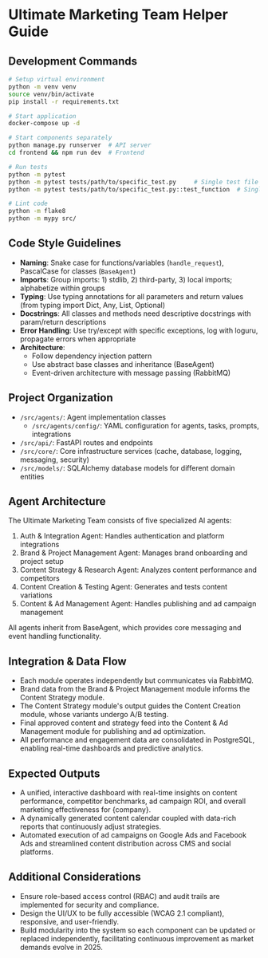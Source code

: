 # Ultimate Marketing Team Helper Guide

## Development Commands
```bash
# Setup virtual environment
python -m venv venv
source venv/bin/activate
pip install -r requirements.txt

# Start application
docker-compose up -d

# Start components separately
python manage.py runserver  # API server
cd frontend && npm run dev  # Frontend

# Run tests
python -m pytest
python -m pytest tests/path/to/specific_test.py     # Single test file
python -m pytest tests/path/to/specific_test.py::test_function  # Single test

# Lint code
python -m flake8
python -m mypy src/
```

## Code Style Guidelines
- **Naming**: Snake case for functions/variables (`handle_request`), PascalCase for classes (`BaseAgent`)
- **Imports**: Group imports: 1) stdlib, 2) third-party, 3) local imports; alphabetize within groups
- **Typing**: Use typing annotations for all parameters and return values (from typing import Dict, Any, List, Optional)
- **Docstrings**: All classes and methods need descriptive docstrings with param/return descriptions
- **Error Handling**: Use try/except with specific exceptions, log with loguru, propagate errors when appropriate
- **Architecture**: 
  - Follow dependency injection pattern
  - Use abstract base classes and inheritance (BaseAgent)
  - Event-driven architecture with message passing (RabbitMQ)

## Project Organization
- `/src/agents/`: Agent implementation classes
  - `/src/agents/config/`: YAML configuration for agents, tasks, prompts, integrations
- `/src/api/`: FastAPI routes and endpoints 
- `/src/core/`: Core infrastructure services (cache, database, logging, messaging, security)
- `/src/models/`: SQLAlchemy database models for different domain entities

## Agent Architecture
The Ultimate Marketing Team consists of five specialized AI agents:
1. Auth & Integration Agent: Handles authentication and platform integrations
2. Brand & Project Management Agent: Manages brand onboarding and project setup
3. Content Strategy & Research Agent: Analyzes content performance and competitors
4. Content Creation & Testing Agent: Generates and tests content variations
5. Content & Ad Management Agent: Handles publishing and ad campaign management

All agents inherit from BaseAgent, which provides core messaging and event handling functionality.

## Integration & Data Flow
- Each module operates independently but communicates via RabbitMQ.
- Brand data from the Brand & Project Management module informs the Content Strategy module.
- The Content Strategy module's output guides the Content Creation module, whose variants undergo A/B testing.
- Final approved content and strategy feed into the Content & Ad Management module for publishing and ad optimization.
- All performance and engagement data are consolidated in PostgreSQL, enabling real-time dashboards and predictive analytics.

## Expected Outputs
- A unified, interactive dashboard with real-time insights on content performance, competitor benchmarks, ad campaign ROI, and overall marketing effectiveness for {company}.
- A dynamically generated content calendar coupled with data-rich reports that continuously adjust strategies.
- Automated execution of ad campaigns on Google Ads and Facebook Ads and streamlined content distribution across CMS and social platforms.

## Additional Considerations
- Ensure role-based access control (RBAC) and audit trails are implemented for security and compliance.
- Design the UI/UX to be fully accessible (WCAG 2.1 compliant), responsive, and user-friendly.
- Build modularity into the system so each component can be updated or replaced independently, facilitating continuous improvement as market demands evolve in 2025.